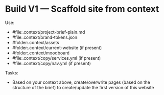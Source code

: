# Build V1 — Scaffold site from context

Use:
- #file:.context/project-brief-plain.md
- #file:.context/brand-tokens.json
- #folder:.context/assets
- #folder:.context/current-website (if present)
- #folder:.context/moodboard
- #file:.context/copy/services.yml (if present)
- #file:.context/copy/nav.yml (if present)

Tasks:
- Based on your context above, create/overwrite pages (based on the structure of the brief) to create/update the first version of this website
